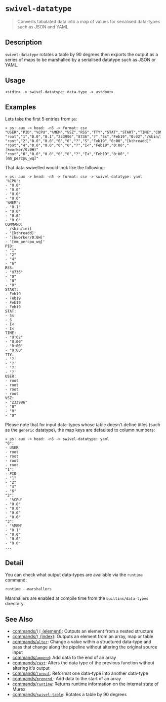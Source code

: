 # `swivel-datatype`

> Converts tabulated data into a map of values for serialised data-types such as JSON and YAML

## Description

`swivel-datatype` rotates a table by 90 degrees then exports the output as a
series of maps to be marshalled by a serialised datatype such as JSON or YAML.

## Usage

    <stdin> -> swivel-datatype: data-type -> <stdout>

## Examples

Lets take the first 5 entries from `ps`:

```
» ps: aux -> head: -n5 -> format: csv
"USER","PID","%CPU","%MEM","VSZ","RSS","TTY","STAT","START","TIME","COMMAND"
"root","1","0.0","0.1","233996","8736","?","Ss","Feb19","0:02","/sbin/init"
"root","2","0.0","0.0","0","0","?","S","Feb19","0:00","[kthreadd]"
"root","4","0.0","0.0","0","0","?","I<","Feb19","0:00","[kworker/0:0H]"
"root","6","0.0","0.0","0","0","?","I<","Feb19","0:00","[mm_percpu_wq]"
```

That data swivelled would look like the following:

```
» ps: aux -> head: -n5 -> format: csv -> swivel-datatype: yaml
'%CPU':
- "0.0"
- "0.0"
- "0.0"
- "0.0"
'%MEM':
- "0.1"
- "0.0"
- "0.0"
- "0.0"
COMMAND:
- /sbin/init
- '[kthreadd]'
- '[kworker/0:0H]'
- '[mm_percpu_wq]'
PID:
- "1"
- "2"
- "4"
- "6"
RSS:
- "8736"
- "0"
- "0"
- "0"
START:
- Feb19
- Feb19
- Feb19
- Feb19
STAT:
- Ss
- S
- I<
- I<
TIME:
- "0:02"
- "0:00"
- "0:00"
- "0:00"
TTY:
- '?'
- '?'
- '?'
- '?'
USER:
- root
- root
- root
- root
VSZ:
- "233996"
- "0"
- "0"
- "0"
```

Please note that for input data-types whose table doesn't define titles (such as
the `generic` datatype), the map keys are defaulted to column numbers:

```
» ps: aux -> head: -n5 -> swivel-datatype: yaml
"0":
- USER
- root
- root
- root
- root
"1":
- PID
- "1"
- "2"
- "4"
- "6"
"2":
- '%CPU'
- "0.0"
- "0.0"
- "0.0"
- "0.0"
"3":
- '%MEM'
- "0.1"
- "0.0"
- "0.0"
- "0.0"
...
```

## Detail

You can check what output data-types are available via the `runtime` command:

```
runtime --marshallers
```

Marshallers are enabled at compile time from the `builtins/data-types` directory.

## See Also

- [commands/`[[` (element)](./element.md):
  Outputs an element from a nested structure
- [commands/`[` (index)](./index2.md):
  Outputs an element from an array, map or table
- [commands/`alter`](./alter.md):
  Change a value within a structured data-type and pass that change along the pipeline without altering the original source input
- [commands/`append`](./append.md):
  Add data to the end of an array
- [commands/`cast`](./cast.md):
  Alters the data type of the previous function without altering it's output
- [commands/`format`](./format.md):
  Reformat one data-type into another data-type
- [commands/`prepend` ](./prepend.md):
  Add data to the start of an array
- [commands/`runtime`](./runtime.md):
  Returns runtime information on the internal state of Murex
- [commands/`swivel-table`](./swivel-table.md):
  Rotates a table by 90 degrees
